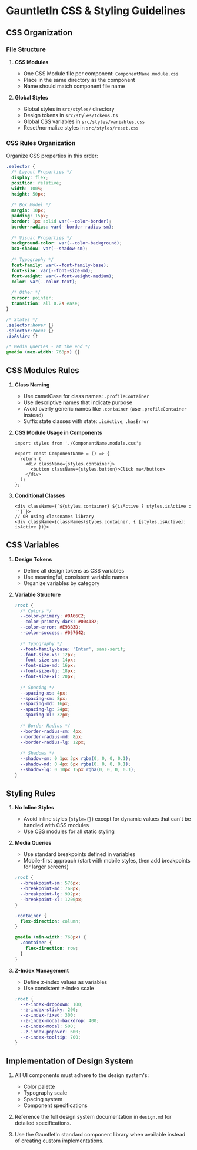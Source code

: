# GauntletIn CSS & Styling Guidelines

## CSS Organization

### File Structure

1. **CSS Modules**
   - One CSS Module file per component: `ComponentName.module.css`
   - Place in the same directory as the component
   - Name should match component file name

2. **Global Styles**
   - Global styles in `src/styles/` directory
   - Design tokens in `src/styles/tokens.ts`
   - Global CSS variables in `src/styles/variables.css`
   - Reset/normalize styles in `src/styles/reset.css`

### CSS Rules Organization

Organize CSS properties in this order:

```css
.selector {
  /* Layout Properties */
  display: flex;
  position: relative;
  width: 100%;
  height: 50px;
  
  /* Box Model */
  margin: 10px;
  padding: 15px;
  border: 1px solid var(--color-border);
  border-radius: var(--border-radius-sm);
  
  /* Visual Properties */
  background-color: var(--color-background);
  box-shadow: var(--shadow-sm);
  
  /* Typography */
  font-family: var(--font-family-base);
  font-size: var(--font-size-md);
  font-weight: var(--font-weight-medium);
  color: var(--color-text);
  
  /* Other */
  cursor: pointer;
  transition: all 0.2s ease;
}

/* States */
.selector:hover {}
.selector:focus {}
.isActive {}

/* Media Queries - at the end */
@media (max-width: 768px) {}
```

## CSS Modules Rules

1. **Class Naming**
   - Use camelCase for class names: `.profileContainer`
   - Use descriptive names that indicate purpose
   - Avoid overly generic names like `.container` (use `.profileContainer` instead)
   - Suffix state classes with state: `.isActive`, `.hasError`

2. **CSS Module Usage in Components**
   ```tsx
   import styles from './ComponentName.module.css';
   
   export const ComponentName = () => {
     return (
       <div className={styles.container}>
         <button className={styles.button}>Click me</button>
       </div>
     );
   };
   ```

3. **Conditional Classes**
   ```tsx
   <div className={`${styles.container} ${isActive ? styles.isActive : ''}`}>
   // OR using classnames library
   <div className={classNames(styles.container, { [styles.isActive]: isActive })}>
   ```

## CSS Variables

1. **Design Tokens**
   - Define all design tokens as CSS variables
   - Use meaningful, consistent variable names
   - Organize variables by category

2. **Variable Structure**
   ```css
   :root {
     /* Colors */
     --color-primary: #0A66C2;
     --color-primary-dark: #004182;
     --color-error: #E93B3D;
     --color-success: #057642;
     
     /* Typography */
     --font-family-base: 'Inter', sans-serif;
     --font-size-xs: 12px;
     --font-size-sm: 14px;
     --font-size-md: 16px;
     --font-size-lg: 18px;
     --font-size-xl: 20px;
     
     /* Spacing */
     --spacing-xs: 4px;
     --spacing-sm: 8px;
     --spacing-md: 16px;
     --spacing-lg: 24px;
     --spacing-xl: 32px;
     
     /* Border Radius */
     --border-radius-sm: 4px;
     --border-radius-md: 8px;
     --border-radius-lg: 12px;
     
     /* Shadows */
     --shadow-sm: 0 1px 3px rgba(0, 0, 0, 0.1);
     --shadow-md: 0 4px 6px rgba(0, 0, 0, 0.1);
     --shadow-lg: 0 10px 15px rgba(0, 0, 0, 0.1);
   }
   ```

## Styling Rules

1. **No Inline Styles**
   - Avoid inline styles (`style={}`) except for dynamic values that can't be handled with CSS modules
   - Use CSS modules for all static styling

2. **Media Queries**
   - Use standard breakpoints defined in variables
   - Mobile-first approach (start with mobile styles, then add breakpoints for larger screens)
   ```css
   :root {
     --breakpoint-sm: 576px;
     --breakpoint-md: 768px;
     --breakpoint-lg: 992px;
     --breakpoint-xl: 1200px;
   }
   
   .container {
     flex-direction: column;
   }
   
   @media (min-width: 768px) {
     .container {
       flex-direction: row;
     }
   }
   ```

3. **Z-Index Management**
   - Define z-index values as variables
   - Use consistent z-index scale
   ```css
   :root {
     --z-index-dropdown: 100;
     --z-index-sticky: 200;
     --z-index-fixed: 300;
     --z-index-modal-backdrop: 400;
     --z-index-modal: 500;
     --z-index-popover: 600;
     --z-index-tooltip: 700;
   }
   ```

## Implementation of Design System

1. All UI components must adhere to the design system's:
   - Color palette
   - Typography scale
   - Spacing system
   - Component specifications

2. Reference the full design system documentation in `design.md` for detailed specifications.

3. Use the GauntletIn standard component library when available instead of creating custom implementations. 